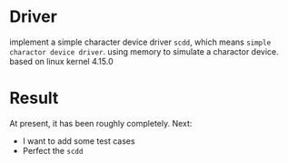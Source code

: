 # Driver
implement a simple character device driver `scdd`, which means `simple charactor device driver`.
using memory to simulate a charactor device.
based on linux kernel 4.15.0

# Result
At present, it has been roughly completely. Next:
- I want to add some test cases
- Perfect the `scdd`
